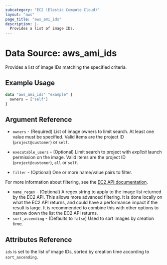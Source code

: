 ```yaml
---
subcategory: "EC2 (Elastic Compute Cloud)"
layout: "aws"
page_title: "aws_ami_ids"
description: |-
  Provides a list of image IDs.
---
```


# Data Source: aws_ami_ids

Provides a list of image IDs matching the specified criteria.

## Example Usage

```terraform
data "aws_ami_ids" "example" {
  owners = ["self"]
}
```

## Argument Reference

* `owners` - (Required) List of image owners to limit search. At least one value must be specified.
  Valid items are the project ID (`project@customer`) or `self`.
* `executable_users` - (Optional) Limit search to project with *explicit* launch permission on the image.
  Valid items are the project ID (`project@customer`), `all` or `self`.

* `filter` - (Optional) One or more name/value pairs to filter.

For more information about filtering, see the [EC2 API documentation][describe-images].

* `name_regex` - (Optional) A regex string to apply to the image list returned by the EC2 API.
  This allows more advanced filtering. It is done locally on what the EC2 API returns,
  and could have a performance impact if the result is large.
  It is recommended to combine this with other options to narrow down the list the EC2 API returns.
* `sort_ascending`  - (Defaults to `false`) Used to sort images by creation time.

## Attributes Reference

`ids` is set to the list of image IDs, sorted by creation time according to `sort_ascending`.

[describe-images]: https://docs.cloud.croc.ru/en/api/ec2/images/DescribeImages.html
